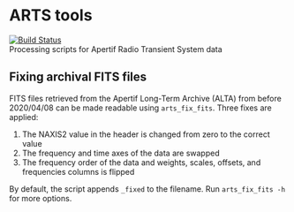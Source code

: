 # ARTS tools
[![Build Status](https://travis-ci.com/loostrum/arts_tools.svg?branch=master)](https://travis-ci.com/loostrum/arts_tools)  
Processing scripts for Apertif Radio Transient System data

## Fixing archival FITS files
FITS files retrieved from the Apertif Long-Term Archive (ALTA) from before 2020/04/08 can be made readable using `arts_fix_fits`. Three fixes are applied:
1. The NAXIS2 value in the header is changed from zero to the correct value
2. The frequency and time axes of the data are swapped
3. The frequency order of the data and weights, scales, offsets, and frequencies columns is flipped

By default, the script appends `_fixed` to the filename. Run `arts_fix_fits -h` for more options.

